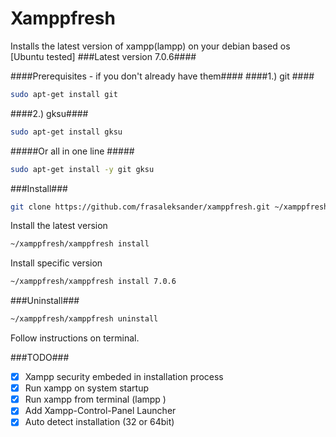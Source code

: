 # Xamppfresh #
Installs the latest version of xampp(lampp) on your debian based os [Ubuntu tested]
###Latest version 7.0.6####

####Prerequisites - if you don't already have them####
####1.) git ####
```sh
sudo apt-get install git
```
####2.) gksu####
```sh
sudo apt-get install gksu
```
#####Or all in one line #####
```sh
sudo apt-get install -y git gksu
```

###Install###
```sh
git clone https://github.com/frasaleksander/xamppfresh.git ~/xamppfresh
```

Install the latest version
```sh
~/xamppfresh/xamppfresh install
```
Install specific version
```sh
~/xamppfresh/xamppfresh install 7.0.6
```

###Uninstall###
```sh
~/xamppfresh/xamppfresh uninstall
```
Follow instructions on terminal. 

###TODO###
- [x] Xampp security embeded in installation process
- [x] Run xampp on system startup
- [x] Run xampp from terminal (lampp <action>)
- [x] Add Xampp-Control-Panel Launcher
- [x] Auto detect installation (32 or 64bit)

